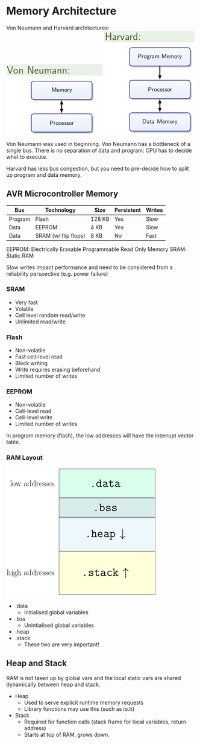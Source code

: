 # Memory Architecture

Von Neumann and Harvard architectures:
![](Memory1.png) ![](Memory2.png)

Von Neumann was used in beginning. Von Neumann has a bottleneck of a single bus.
There is no separation of data and program: CPU has to decide what to execute.

Harvard has less bus congestion, but you need to pre-decide how to split up program and data memory.

## AVR Microcontroller Memory

| Bus     | Technology           | Size   | Persistent | Writes |
| ------- | -------------------- | ------ | ---------- | ------ |
| Program | Flash                | 128 KB | Yes        | Slow   |
| Data    | EEPROM               | 4 KB   | Yes        | Slow   |
| Data    | SRAM (w/ flip flops) | 8 KB   | No         | Fast   |

EEPROM: Electrically Erasable Programmable Read Only Memory
SRAM: Static RAM

Slow writes impact performance and need to be considered from a reliability perspective (e.g. power failure)

### SRAM

* Very fast
* Volatile
* Cell level random read/write
* Unlimited read/write

### Flash

* Non-volatile
* Fast cell-level read
* Block writing
* Write requires erasing beforehand
* Limited number of writes

### EEPROM

* Non-volatile
* Cell-level read
* Cell-level write
* Limited number of writes

In program memory (flash), the low addresses will have the interrupt vector table.

### RAM Layout

![](Memory3.png)

* .data
  * Initialised global variables
* .bss
  * Unintialised global variables
* .heap
* .stack
  * These two are very important!

## Heap and Stack

RAM is not taken up by global vars and the local static vars are shared dynamically between heap and stack.

* Heap
  * Used to serve explicit runtime memory requests
  * Library functions may use this (such as io.h)
* Stack
  * Required for function calls (stack frame for local variables, return address)
  * Starts at top of RAM, grows down.